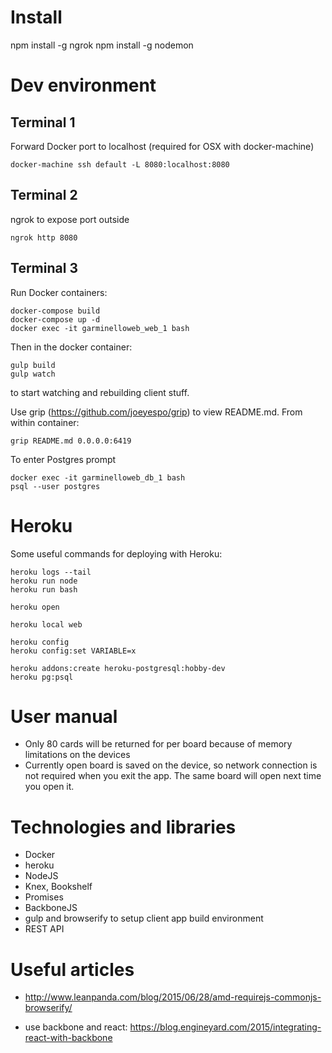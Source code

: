 
# Install

npm install -g ngrok
npm install -g nodemon


# Dev environment

## Terminal 1
Forward Docker port to localhost (required for OSX with docker-machine)
	
	docker-machine ssh default -L 8080:localhost:8080

## Terminal 2
ngrok to expose port outside

	ngrok http 8080

## Terminal 3
Run Docker containers:

	docker-compose build
	docker-compose up -d
	docker exec -it garminelloweb_web_1 bash

Then in the docker container:

	gulp build
	gulp watch

to start watching and rebuilding client stuff.

Use grip (https://github.com/joeyespo/grip) to view README.md. From within container:

	grip README.md 0.0.0.0:6419


To enter Postgres prompt

	docker exec -it garminelloweb_db_1 bash
	psql --user postgres

# Heroku

Some useful commands for deploying with Heroku:

	heroku logs --tail
	heroku run node
	heroku run bash

	heroku open

	heroku local web

	heroku config
	heroku config:set VARIABLE=x

	heroku addons:create heroku-postgresql:hobby-dev
	heroku pg:psql

# User manual

- Only 80 cards will be returned for per board because of memory limitations on the devices
- Currently open board is saved on the device, so network connection is not required when you exit the app. The same board will open next time you open it.
 
# Technologies and libraries
- Docker
- heroku
- NodeJS
- Knex, Bookshelf
- Promises
- BackboneJS
- gulp and browserify to setup client app build environment
- REST API

# Useful articles

- http://www.leanpanda.com/blog/2015/06/28/amd-requirejs-commonjs-browserify/

- use backbone and react: https://blog.engineyard.com/2015/integrating-react-with-backbone
